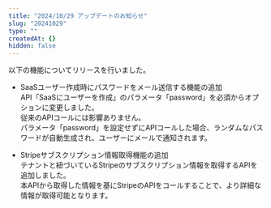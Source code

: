 ```yaml
---
title: "2024/10/29 アップデートのお知らせ"
slug: "20241029"
type: ""
createdAt: {}
hidden: false
---
```


以下の機能についてリリースを行いました。

- SaaSユーザー作成時にパスワードをメール送信する機能の追加  
  API「SaaSにユーザーを作成」のパラメータ「password」を必須からオプションに変更しました。  
  従来のAPIコールには影響ありません。  
  パラメータ「password」を設定せずにAPIコールした場合、ランダムなパスワードが自動生成され、ユーザーにメールで通知されます。

- Stripeサブスクリプション情報取得機能の追加  
  テナントと紐づいているStripeのサブスクリプション情報を取得するAPIを追加しました。  
  本APIから取得した情報を基にStripeのAPIをコールすることで、より詳細な情報が取得可能となります。
